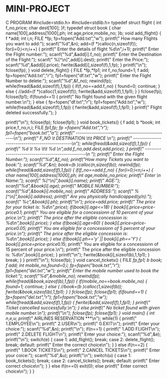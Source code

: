 # MINI-PROJECT
C PROGRAM
#include<stdio.h>
#include<stdlib.h>
typedef struct flight
{
int f_no,price;
char dest[100];
}f;
typedef struct book
{
char name[100],address[1000],ph;
int age,price,mobile_no;
}b;
void add_flight()
{
f *add;
int i,n;
FILE *fp;
fp=fopen("Add.txt","w");
printf("                       How many Flights you want to add:");
scanf("%d",&n);
add=(f *)calloc(n,sizeof(f));
for(i=0;i<n;i++)
{
printf("                         Enter the details of flight %d\n",i+1);
printf("                         Enter the Flight number:");
scanf("%d",&add[i].f_no);
printf("                         Enter the Destination of the Flight:");
scanf(" %[^\n]",add[i].dest);
printf("                         Enter the Price:");
scanf("%d",&add[i].price);
fwrite(&add[i],sizeof(f),1,fp);
}
printf("\n");
fclose(fp);
}
void delete_flight()
{ 
FILE *fp,*fp1;
int f_no,found=1;
f add;
fp=fopen("Add.txt","r");
fp1=fopen("df.txt","w");
printf("                         Enter the Flight Number to delete:");
scanf("%d",&f_no);
rewind(fp);
while(fread(&add,sizeof(f),1,fp))
{
if(f_no==add.f_no)
{
found=0;
continue;
}
else
{
//add=(f *)calloc(1,sizeof(f));
fwrite(&add,sizeof(f),1,fp1);
}
}
fclose(fp);
fclose(fp1);
if(found==1)
{
printf("                         No flight found with the given flight number.\n");
}
else
{
fp=fopen("df.txt","r");
fp1=fopen("Add.txt","w");
while(fread(&add,sizeof(f),1,fp))
{
fwrite(&add,sizeof(f),1,fp1);
}
printf("                         Flight deleted successfully.");
}

printf("\n");
fclose(fp);
fclose(fp1);
}
void book_tickets()
{
f add;
b *book;
int price,f_no,n,i;
FILE *fp1,*fp;
fp =fopen("Add.txt","r");
fp1=fopen("book.txt","a");
printf("                       -----------------------------------------------\n");
printf("                         F_NO \t DESTINATION \t\t PRICE \n");
printf("                       -----------------------------------------------\n");
while(fread(&add,sizeof(f),1,fp))
{
printf("                         %d \t %s \t\t %d \n",add.f_no,add.dest,add.price);
}
printf("                       ------------------------------------------------\n ");
printf("                       Enter the Flight Number:");
scanf("%d",&f_no);
printf("How many Tickets you want to book:");
scanf("%d",&n);
book=(b *)calloc(n,sizeof(b));
rewind(fp);
while(fread(&add,sizeof(f),1,fp))
{
    if(f_no==add.f_no)
    {
    	for(i=0;i<n;i++)
    	{
        	char name[100],address[1000],ph;
        	int age,mobile_no,price;
        	printf("                         Enter \n                         Name:");
        	scanf(" %[^\n]",book[i].name);
        	printf("                         AGE:");
        	scanf("%d",&book[i].age);
        	printf("                         MOBILE NUMBER:");
        	scanf("%d",&book[i].mobile_no);
        	printf("                         ADDRESS:");
       		scanf(" %[^\n]",book[i].address);
        	printf("                         Are you physically handicapped(y/n):");
        	scanf(" %c",&book[i].ph);
        	printf("\n");
        	price=add.price;
        	printf("                         The price for your ticket is: %d\n",price);
    		if(book[i].age<=18)
        	{
        		book[i].price=price-price*0.1;
        		printf("                         You are eligible for a concessionn of 10 percent of your price.\n");
        		printf("                         The price after the eligible concession is: %d\n",book[i].price);
}
else if(book[i].age>60)
{
book[i].price=price-price*0.05;
printf("                         You are eligible for a concessionn of 5 percent of your price.\n");
        		printf("                         The price after the eligible concession is: %d\n",book[i].price);
}
else if(book[i].ph=='y' || book[i].ph=='Y')
{
book[i].price=price-price*0.15;
printf("                         You are eligible for a concessionn of 15 percent of your price.\n");
        		printf("                         The price after the eligible concession is: %d\n",book[i].price);
}
printf("\n");
fwrite(&book[i],sizeof(b),1,fp1);
}
break;
    }
}
printf("\n");
fclose(fp);
}
void cancel_tickets()
{
FILE *fp,*fp1;
b book;
f add;
int mobile_no,found=0,i;
fp=fopen("book.txt","r");
fp1=fopen("del.txt","w");
printf("                         Enter the mobile number used to book the ticket:");
scanf("%d",&mobile_no);
rewind(fp);
while(fread(&book,sizeof(b),1,fp))
{
if(mobile_no==book.mobile_no)
{
found=1;
continue;
}
else
{
//book=(b *)calloc(1,sizeof(b));
fwrite(&book,sizeof(b),1,fp1);
}
}
fclose(fp);
fclose(fp1);
if(found==1)
{
fp=fopen("del.txt","r");
fp1=fopen("book.txt","w");
while(fread(&add,sizeof(f),1,fp))
{
fwrite(&add,sizeof(f),1,fp1);
}
printf("                         Ticket cancelled successfully.\n");
}
else
printf("                         No ticket found with given mobile number.\n");
printf("\n");
fclose(fp);
fclose(fp1);
}
void main()
{
int n,e,u;
printf("***  AIRLINES RESERVATION  ***\n");
while(1)
{
printf("                       1.EMPLOYEE\n");
printf("                       2.USER\n");
printf("                       0.EXIT\n");
printf("                       Enter your choice:");
scanf("%d",&n);
printf("\n");
if(n==1)
{
printf("                       1.ADD FLIGHT\n");
printf("                       2.DELETE FLIGHT\n");
printf("                       Enter your choice:");
scanf("%d",&e);
printf("\n");
switch(e)
{
case 1:
add_flight();
break;
case 2:
delete_flight();
break;
default:
printf("                       Enter the correct choice\n");
}
}
else if(n==2)
{
printf("                       1.BOOK TICKETS\n");
printf("                       2.CANCEL TICKETS\n");
printf("                       Enter your coice:");
scanf("%d",&u);
printf("\n");
switch(u)
{
case 1:
book_tickets();
break;
case 2:
cancel_tickets();
break;
default:
printf("                       Enter correct choice\n");
}
}
else if(n==0)
exit(0);
else
printf("                       Enter correct choice\n");
}
}

